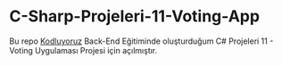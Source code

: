 ﻿# C-Sharp-Projeleri-11-Voting-App
 Bu repo [Kodluyoruz](https://www.kodluyoruz.org) Back-End Eğitiminde oluşturduğum C# Projeleri 11 - Voting Uygulaması Projesi için açılmıştır.
